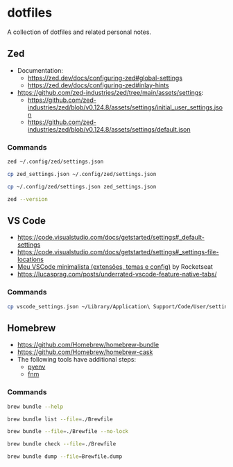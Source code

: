 # dotfiles

A collection of dotfiles and related personal notes.

## Zed

- Documentation:
  - https://zed.dev/docs/configuring-zed#global-settings
  - https://zed.dev/docs/configuring-zed#inlay-hints
- https://github.com/zed-industries/zed/tree/main/assets/settings:
  - https://github.com/zed-industries/zed/blob/v0.124.8/assets/settings/initial_user_settings.json
  - https://github.com/zed-industries/zed/blob/v0.124.8/assets/settings/default.json

### Commands

```bash
zed ~/.config/zed/settings.json
```

```bash
cp zed_settings.json ~/.config/zed/settings.json
```

```bash
cp ~/.config/zed/settings.json zed_settings.json
```

```bash
zed --version
```

## VS Code

- https://code.visualstudio.com/docs/getstarted/settings#_default-settings
- https://code.visualstudio.com/docs/getstarted/settings#_settings-file-locations
- [Meu VSCode minimalista (extensões, temas e config)](https://youtu.be/TW3KoPkuWEA?feature=shared) by Rocketseat
- https://lucasprag.com/posts/underrated-vscode-feature-native-tabs/

### Commands

```bash
cp vscode_settings.json ~/Library/Application\ Support/Code/User/settings.json
```

## Homebrew

- https://github.com/Homebrew/homebrew-bundle
- https://github.com/Homebrew/homebrew-cask
- The following tools have additional steps:
  - [pyenv](https://github.com/pyenv/pyenv?tab=readme-ov-file#homebrew-in-macos)
  - [fnm](https://github.com/Schniz/fnm?tab=readme-ov-file#using-homebrew-macoslinux)

### Commands

```bash
brew bundle --help
```

```bash
brew bundle list --file=./Brewfile
```

```bash
brew bundle --file=./Brewfile --no-lock
```

```bash
brew bundle check --file=./Brewfile
```

```bash
brew bundle dump --file=Brewfile.dump
```
